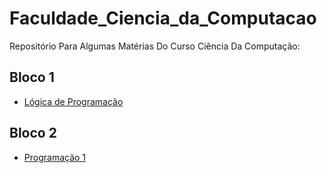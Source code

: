 # Faculdade_Ciencia_da_Computacao

Repositório Para Algumas Matérias Do Curso Ciência Da Computação:

## Bloco 1
* [Lógica de Programação](https://github.com/douglasadones/Logica_de_Programacao.git)

## Bloco 2
* [Programação 1](https://github.com/douglasadones/Programacao_1.git)
